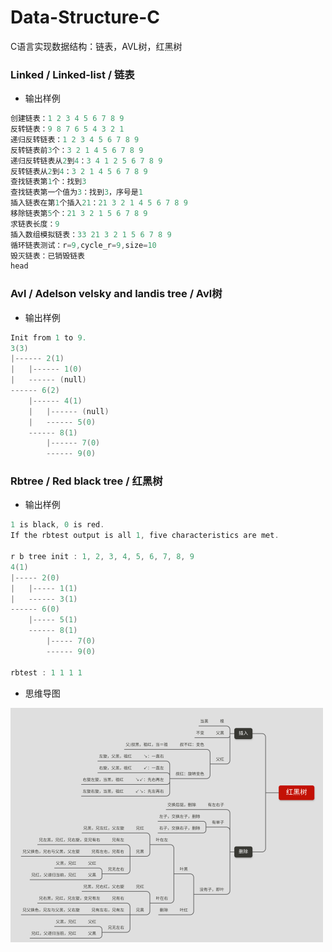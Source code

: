 # Data-Structure-C
C语言实现数据结构：链表，AVL树，红黑树

### Linked / Linked-list / 链表
- 输出样例
```cpp
创建链表：1 2 3 4 5 6 7 8 9
反转链表：9 8 7 6 5 4 3 2 1
递归反转链表：1 2 3 4 5 6 7 8 9
反转链表前3个：3 2 1 4 5 6 7 8 9
递归反转链表从2到4：3 4 1 2 5 6 7 8 9
反转链表从2到4：3 2 1 4 5 6 7 8 9
查找链表第1个：找到3
查找链表第一个值为3：找到3，序号是1
插入链表在第1个插入21：21 3 2 1 4 5 6 7 8 9
移除链表第5个：21 3 2 1 5 6 7 8 9
求链表长度：9
插入数组模拟链表：33 21 3 2 1 5 6 7 8 9
循环链表测试：r=9,cycle_r=9,size=10
毁灭链表：已销毁链表
head
```

### Avl / Adelson velsky and landis tree / Avl树
- 输出样例
```cpp
Init from 1 to 9.
3(3)
|------ 2(1)
|   |------ 1(0)
|   ------ (null)
------ 6(2)
    |------ 4(1)
    |   |------ (null)
    |   ------ 5(0)
    ------ 8(1)
        |------ 7(0)
        ------ 9(0)
```


### Rbtree / Red black tree / 红黑树
- 输出样例
```cpp
1 is black, 0 is red.
If the rbtest output is all 1, five characteristics are met.

r b tree init : 1, 2, 3, 4, 5, 6, 7, 8, 9
4(1)
|----- 2(0)
|   |----- 1(1)
|   ------ 3(1)
------ 6(0)
    |----- 5(1)
    ------ 8(1)
        |----- 7(0)
        ------ 9(0)

rbtest : 1 1 1 1
```
- 思维导图
<p><img src="Rbtree/Rbtree-mind-map.png" width="500px"></img></p>
